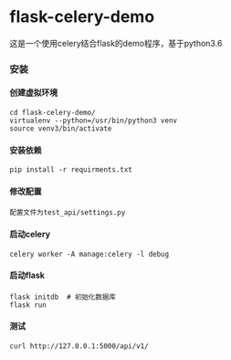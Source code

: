 # flask-celery-demo
这是一个使用celery结合flask的demo程序，基于python3.6
### 安装
#### 创建虚拟环境
```
cd flask-celery-demo/
virtualenv --python=/usr/bin/python3 venv
source venv3/bin/activate
```
#### 安装依赖
```
pip install -r requirments.txt
```
#### 修改配置

```
配置文件为test_api/settings.py
```

#### 启动celery
```
celery worker -A manage:celery -l debug
```
#### 启动flask
```
flask initdb  # 初始化数据库
flask run
```
#### 测试
```
curl http://127.0.0.1:5000/api/v1/
```

